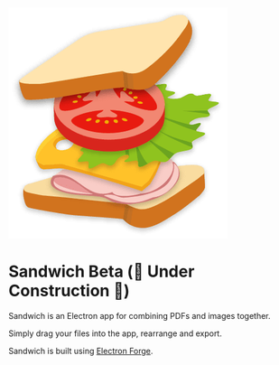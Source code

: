 ![](src/images/sandwich-logo.png)

# Sandwich Beta (🚧 Under Construction 🚧)

Sandwich is an Electron app for combining PDFs and images together.

Simply drag your files into the app, rearrange and export.

Sandwich is built using [Electron Forge](https://www.electronforge.io/).

